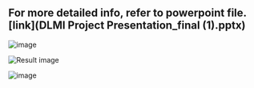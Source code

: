 ## For more detailed info, refer to powerpoint file. [link](DLMI Project Presentation_final (1).pptx)


![image](https://github.com/user-attachments/assets/0e7f4a4b-0697-4069-bf81-cd4494cc857a)

![Result image](https://github.com/user-attachments/assets/139b7e9b-8888-49a1-8899-ae3b05655ca4)

![image](https://github.com/user-attachments/assets/f268f8c6-2daf-47bb-be38-1b4075559751)
